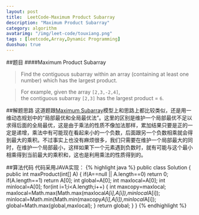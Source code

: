 ```yaml
---
layout: post
title:  LeetCode-Maximum Product Subarray
description: "Maximum Product Subarray"
category: algorithm
avatarimg: "/img/leet-code/touxiang.png"
tags : [leetcode,Array,Dynamic Programming]
duoshuo: true
---
```

##题目
####Maximum Product Subarray
>Find the contiguous subarray within an array (containing at least one number) which has the largest product.

>For example, given the array `[2,3,-2,4]`,     
>the contiguous subarray `[2,3]` has the largest product = `6`.

<!-- more -->
	
##解题思路
这道题跟[Maximum Subarray][1]模型上和思路上都比较类似，还是用一维动态规划中的“局部最优和全局最优法”。这里的区别是维护一个局部最优不足以求得后面的全局最优，这是由于乘法的性质不像加法那样，累加结果只要是正的一定是递增，乘法中有可能现在看起来小的一个负数，后面跟另一个负数相乘就会得到最大的乘积。不过事实上也没有麻烦很多，我们只需要在维护一个局部最大的同时，在维护一个局部最小，这样如果下一个元素遇到负数时，就有可能与这个最小相乘得到当前最大的乘积和，这也是利用乘法的性质得到的。

##算法代码
代码采用JAVA实现：
{% highlight java %}
public class Solution {
    public int maxProduct(int[] A) {
        if(A==null || A.length==0)
        	return 0;
        if(A.length==1)
            return A[0];
        int global=A[0];
        int maxlocal=A[0];
        int minlocal=A[0];
        for(int i=1;i<A.length;i++)
        {
        	int maxcopy=maxlocal;
        	maxlocal=Math.max(Math.max(maxlocal*A[i],A[i]),minlocal*A[i]);
        	minlocal=Math.min(Math.min(maxcopy*A[i],A[i]),minlocal*A[i]);
        	global=Math.max(global,maxlocal);
        }
        return global;
    }
}
{% endhighlight %}

[1]:http://pisxw.com/algorithm/Maximum-Subarray.html





